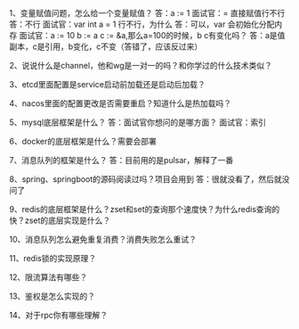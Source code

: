 1、变量赋值问题，怎么给一个变量赋值？
答：a := 1
面试官：= 直接赋值行不行
答：不行
面试官：var int a = 1 行不行，为什么
答：可以，var 会初始化分配内存
面试官：a := 10
       b := a
       c := &a,那么a=100的时候，b c有变化吗？
答：a是值副本，c是引用，b变化，c不变（答错了，应该反过来）

2、说说什么是channel，他和wg是一对一的吗？和你学过的什么技术类似？

3、etcd里面配置是service启动前加载还是启动后加载？

4、nacos里面的配置更改是否需要重启？知道什么是热加载吗？

5、mysql底层框架是什么？
  答：面试官你想问的是哪方面？
  面试官：索引

6、docker的底层框架是什么？需要会部署

7、消息队列的框架是什么？
   答：目前用的是pulsar，解释了一番

8、spring、springboot的源码阅读过吗？项目会用到
   答：很就没看了，然后就没问了

9、redis的底层框架是什么？zset和set的查询那个速度快？为什么redis查询的快？zset的底层实现是什么？

10、消息队列怎么避免重复消费？消费失败怎么重试？

11、redis锁的实现原理？

12、限流算法有哪些？

13、鉴权是怎么实现的？

14、对于rpc你有哪些理解？
